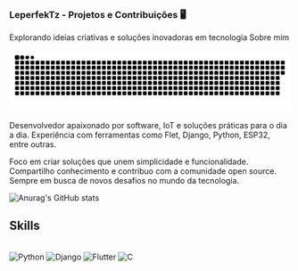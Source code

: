 

### LeperfekTz - Projetos e Contribuições 🖥️
Explorando ideias criativas e soluções inovadoras em tecnologia
Sobre mim

![snake gif](https://github.com/LeperfekTz/LeperfekTz/blob/output/github-snake-dark.svg)

Desenvolvedor apaixonado por software, IoT e soluções práticas para o dia a dia.
Experiência com ferramentas como Flet, Django, Python, ESP32, entre outras.

Foco em criar soluções que unem simplicidade e funcionalidade.
Compartilho conhecimento e contribuo com a comunidade open source.
Sempre em busca de novos desafios no mundo da tecnologia.

![Anurag's GitHub stats](https://github-readme-stats.vercel.app/api?username=LeperfekTz&show_icons=true&theme=dark)

## Skills 

<div style="display: inline_block"><br/>
    <img alingn="center" alt="Python" src="https://img.shields.io/badge/Python-14354C?style=for-the-badge&logo=python&logoColor=white"/>
    <img alingn="center" alt="Django" src="https://img.shields.io/badge/Django-092E20?style=for-the-badge&logo=django&logoColor=white"/>
    <img alingn="center" alt="Flutter" src="https://img.shields.io/badge/Flutter-02569B?style=for-the-badge&logo=flutter&logoColor=white"/>
    <img alingn="center" alt="C" src="https://img.shields.io/badge/C-00599C?style=for-the-badge&logo=c&logoColor=white"/>
    <img alingn="center" alt="Archlinux" src="https://img.shields.io/badge/Artix_Linux-10A0CC?style=for-the-badge&logo=artix-linux&logoColor=white/>


    
<div/>


